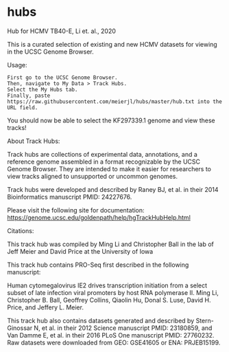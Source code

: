 # hubs
Hub for HCMV TB40-E, Li et. al.,  2020 

This is a curated selection of existing and new HCMV datasets for viewing in the UCSC Genome Browser.

Usage:

    First go to the UCSC Genome Browser.
    Then, navigate to My Data > Track Hubs.
    Select the My Hubs tab.
    Finally, paste https://raw.githubusercontent.com/meierjl/hubs/master/hub.txt into the URL field.

You should now be able to select the KF297339.1 genome and view these tracks!

About Track Hubs:

Track hubs are collections of experimental data, annotations, and a reference genome assembled in a format recognizable by the UCSC Genome Browser. They are intended to make it easier for researchers to view tracks aligned to unsupported or uncommon genomes.

Track hubs were developed and described by Raney BJ, et al. in their 2014 Bioinformatics manuscript PMID: 24227676.

Please visit the following site for documentation: https://genome.ucsc.edu/goldenpath/help/hgTrackHubHelp.html

Citations:

This track hub was compiled by Ming Li and Christopher Ball in the lab of Jeff Meier and David Price at the University of Iowa 

This track hub contains PRO-Seq first described in the following manuscript:

Human cytomegalovirus IE2 drives transcription initiation from a select subset of late infection viral promoters by host RNA polymerase II. Ming Li, Christopher B. Ball, Geoffrey Collins, Qiaolin Hu, Donal S. Luse, David H. Price, and Jeffery L. Meier.

This track hub also contains datasets generated and described by Stern-Ginossar N, et al. in their 2012 Science manuscript PMID: 23180859, and Van Damme E, et al. in their 2016 PLoS One manuscript PMID: 27760232. Raw datasets were downloaded from GEO: GSE41605 or ENA: PRJEB15199.

